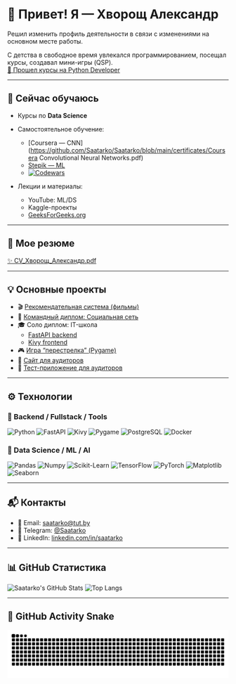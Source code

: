# 👋 Привет! Я — Хворощ Александр

Решил изменить профиль деятельности в связи с изменениями на основном месте работы.

С детства в свободное время увлекался программированием, посещал курсы, создавал мини-игры (QSP).  
[📄 Прошел курсы на Python Developer](https://github.com/Saatarko/Saatarko/blob/main/certificates/Aliaksandr%20Hvorashch.pdf)

---

## 🌱 Сейчас обучаюсь

- Курсы по **Data Science**
- Самостоятельное обучение:   
  - [Coursera — CNN](https://github.com/Saatarko/Saatarko/blob/main/certificates/Coursera Convolutional Neural Networks.pdf)
  - [Stepik — ML](https://github.com/Saatarko/Saatarko/blob/main/certificates/stepik-ML.pdf)
  - [![Codewars](https://www.codewars.com/users/Saatarko/badges/large)](https://www.codewars.com/users/Saatarko)

- Лекции и материалы:
  - YouTube: ML/DS
  - Kaggle-проекты
  - [GeeksForGeeks.org](https://www.geeksforgeeks.org)

---

## 💼 Мое резюме

[✨ CV_Хворощ_Александр.pdf](https://github.com/user-attachments/files/17917027/CV_._.pdf)

---

## 💡 Основные проекты

- 🎬 [Рекомендательная система (фильмы)](https://github.com/Saatarko/movies_rec_system)
- 💬 [Командный диплом: Социальная сеть](https://github.com/Saatarko/diplom)
- 🎓 Соло диплом: IT-школа
  - [FastAPI backend](https://github.com/Saatarko/-ourses-Fast_api-)
  - [Kivy frontend](https://github.com/Saatarko/kivy_app)
- 🎮 [Игра “перестрелка” (Pygame)](https://github.com/Saatarko/Pygame)
- 🧾 [Сайт для аудиторов](https://auditplus.by/)
- 📝 [Тест-приложение для аудиторов](https://github.com/Saatarko/Auduit_test)

---

## ⚙️ Технологии

### 🔧 Backend / Fullstack / Tools
![Python](https://img.shields.io/badge/Python-3776AB?style=for-the-badge&logo=python&logoColor=white)
![FastAPI](https://img.shields.io/badge/FastAPI-009688?style=for-the-badge&logo=fastapi&logoColor=white)
![Kivy](https://img.shields.io/badge/Kivy-556B2F?style=for-the-badge&logo=python&logoColor=white)
![Pygame](https://img.shields.io/badge/Pygame-009933?style=for-the-badge&logo=python&logoColor=white)
![PostgreSQL](https://img.shields.io/badge/PostgreSQL-336791?style=for-the-badge&logo=postgresql&logoColor=white)
![Docker](https://img.shields.io/badge/Docker-2496ED?style=for-the-badge&logo=docker&logoColor=white)

### 🤖 Data Science / ML / AI
![Pandas](https://img.shields.io/badge/Pandas-150458?style=for-the-badge&logo=pandas&logoColor=white)
![Numpy](https://img.shields.io/badge/Numpy-013243?style=for-the-badge&logo=numpy&logoColor=white)
![Scikit-Learn](https://img.shields.io/badge/Scikit--Learn-F7931E?style=for-the-badge&logo=scikitlearn&logoColor=white)
![TensorFlow](https://img.shields.io/badge/TensorFlow-FF6F00?style=for-the-badge&logo=tensorflow&logoColor=white)
![PyTorch](https://img.shields.io/badge/PyTorch-EE4C2C?style=for-the-badge&logo=pytorch&logoColor=white)
![Matplotlib](https://img.shields.io/badge/Matplotlib-11557C?style=for-the-badge&logo=matplotlib&logoColor=white)
![Seaborn](https://img.shields.io/badge/Seaborn-2E8BC0?style=for-the-badge&logo=python&logoColor=white)

---

## 📬 Контакты

- 📧 Email: saatarko@tut.by  
- 💬 Telegram: [@Saatarko](https://t.me/Saatarko)  
- 🔗 LinkedIn: [linkedin.com/in/saatarko](https://www.linkedin.com/in/saatarko)

---

## 📊 GitHub Статистика

![Saatarko's GitHub Stats](https://github-readme-stats.vercel.app/api?username=Saatarko&show_icons=true&theme=tokyonight)
![Top Langs](https://github-readme-stats.vercel.app/api/top-langs/?username=Saatarko&layout=compact&theme=tokyonight)

---

## 🐍 GitHub Activity Snake

![snake gif](https://github.com/Saatarko/Saatarko/blob/output/github-contribution-grid-snake.svg)


    

<!---
Saatarko/Saatarko is a ✨ special ✨ repository because its `README.md` (this file) appears on your GitHub profile.
You can click the Preview link to take a look at your changes.
--->
